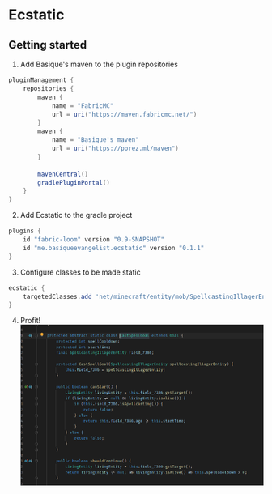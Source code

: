 # Ecstatic

## Getting started
1. Add Basique's maven to the plugin repositories
```gradle
pluginManagement {
    repositories {
        maven {
            name = "FabricMC"
            url = uri("https://maven.fabricmc.net/")
        }
        maven {
            name = "Basique's maven"
            url = uri("https://porez.ml/maven")
        }

        mavenCentral()
        gradlePluginPortal()
    }
}
```
2. Add Ecstatic to the gradle project
```gradle
plugins {
    id "fabric-loom" version "0.9-SNAPSHOT"
    id "me.basiqueevangelist.ecstatic" version "0.1.1"
}
```
3. Configure classes to be made static
```gradle
ecstatic {
    targetedClasses.add 'net/minecraft/entity/mob/SpellcastingIllagerEntity$CastSpellGoal'
}
```
4. Profit!
![Example](./media/example.png)